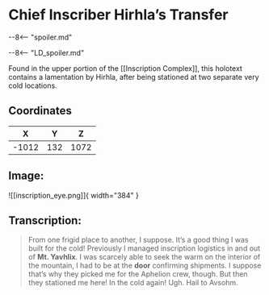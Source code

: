 # Chief Inscriber Hirhla’s Transfer

--8<-- "spoiler.md"

--8<-- "LD_spoiler.md"

Found in the upper portion of the [[Inscription Complex]], this holotext contains a lamentation by Hirhla, after being stationed at two separate very cold locations.

## Coordinates
| **X** | **Y** | **Z** |
| :---: | :---: | :---: |
| -1012 |  132  | 1072 |

## Image:

![[inscription_eye.png]]{ width="384" }

## Transcription:
> From one frigid place to another, I suppose. It’s a good thing I was built for the cold! Previously I managed inscription logistics in and out of **Mt. Yavhlix**. I was scarcely able to seek the warm on the interior of the mountain, I had to be at the **door** confirming shipments. I suppose that’s why they picked me for the Aphelion crew, though. But then they stationed me here! In the cold again! Ugh. Hail to Avsohm.
